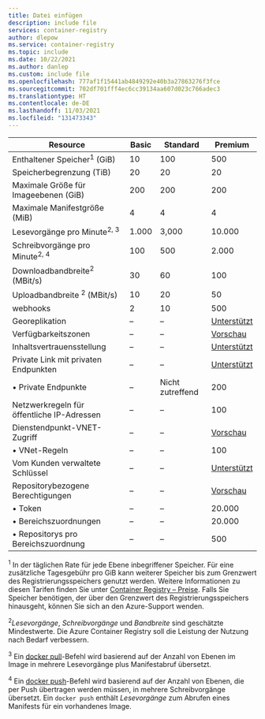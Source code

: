 ```yaml
---
title: Datei einfügen
description: include file
services: container-registry
author: dlepow
ms.service: container-registry
ms.topic: include
ms.date: 10/22/2021
ms.author: danlep
ms.custom: include file
ms.openlocfilehash: 777af1f15441ab4849292e40b3a27863276f3fce
ms.sourcegitcommit: 702df701fff4ec6cc39134aa607d023c766adec3
ms.translationtype: HT
ms.contentlocale: de-DE
ms.lasthandoff: 11/03/2021
ms.locfileid: "131473343"
---
```

| Resource | Basic | Standard | Premium |
|---|---|---|---|
| Enthaltener Speicher<sup>1</sup> (GiB) | 10 | 100 | 500 |
| Speicherbegrenzung (TiB) | 20| 20 | 20 |
| Maximale Größe für Imageebenen (GiB) | 200 | 200 | 200 |
| Maximale Manifestgröße (MiB) | 4 | 4 | 4 |
| Lesevorgänge pro Minute<sup>2, 3</sup> | 1\.000 | 3,000 | 10.000 |
| Schreibvorgänge pro Minute<sup>2, 4</sup> | 100 | 500 | 2\.000 |
| Downloadbandbreite<sup>2</sup> (MBit/s) | 30 | 60 | 100 |
| Uploadbandbreite <sup>2</sup> (MBit/s) | 10 | 20 | 50 |
| webhooks | 2 | 10 | 500 |
| Georeplikation | – | – | [Unterstützt][geo-replication] |
| Verfügbarkeitszonen | – | – | [Vorschau][zones] |
| Inhaltsvertrauensstellung | – | – | [Unterstützt][content-trust] |
| Private Link mit privaten Endpunkten | – | – | [Unterstützt][plink] |
| &bull; Private Endpunkte | – | Nicht zutreffend | 200 |
| Netzwerkregeln für öffentliche IP-Adressen | – | – | 100 |
| Dienstendpunkt-VNET-Zugriff | – | – | [Vorschau][vnet] |
| &bull; VNet-Regeln | – | – | 100 |
| Vom Kunden verwaltete Schlüssel | – | – | [Unterstützt][cmk] |
| Repositorybezogene Berechtigungen | – | – | [Vorschau][token]|
| &bull; Token | – | – | 20.000 |
| &bull; Bereichszuordnungen | – | – | 20.000 |
| &bull; Repositorys pro Bereichszuordnung | – | – | 500 |


<sup>1</sup> In der täglichen Rate für jede Ebene inbegriffener Speicher. Für eine zusätzliche Tagesgebühr pro GiB kann weiterer Speicher bis zum Grenzwert des Registrierungsspeichers genutzt werden. Weitere Informationen zu diesen Tarifen finden Sie unter [Container Registry – Preise][pricing]. Falls Sie Speicher benötigen, der über den Grenzwert des Registrierungsspeichers hinausgeht, können Sie sich an den Azure-Support wenden.

<sup>2</sup>*Lesevorgänge*, *Schreibvorgänge* und *Bandbreite* sind geschätzte Mindestwerte. Die Azure Container Registry soll die Leistung der Nutzung nach Bedarf verbessern.

<sup>3</sup> Ein [docker pull](https://docs.docker.com/registry/spec/api/#pulling-an-image)-Befehl wird basierend auf der Anzahl von Ebenen im Image in mehrere Lesevorgänge plus Manifestabruf übersetzt.

<sup>4</sup> Ein [docker push](https://docs.docker.com/registry/spec/api/#pushing-an-image)-Befehl wird basierend auf der Anzahl von Ebenen, die per Push übertragen werden müssen, in mehrere Schreibvorgänge übersetzt. Ein `docker push` enthält *Lesevorgänge* zum Abrufen eines Manifests für ein vorhandenes Image.

<!-- LINKS - External -->
[pricing]: https://azure.microsoft.com/pricing/details/container-registry/

<!-- LINKS - Internal -->
[geo-replication]: ../articles/container-registry/container-registry-geo-replication.md
[content-trust]: ../articles/container-registry/container-registry-content-trust.md
[vnet]: ../articles/container-registry/container-registry-vnet.md
[plink]: ../articles/container-registry/container-registry-private-link.md
[cmk]: ../articles/container-registry/container-registry-customer-managed-keys.md
[token]: ../articles/container-registry/container-registry-repository-scoped-permissions.md
[zones]: ../articles/container-registry/zone-redundancy.md
